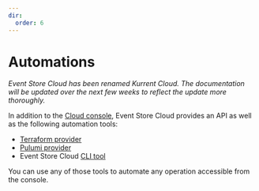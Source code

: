 ```yaml
---
dir:
  order: 6
---
```


# Automations

<i>Event Store Cloud has been renamed Kurrent Cloud.  The documentation will be updated over the next few weeks to reflect the update more thoroughly.</i>

In addition to the [Cloud console][cloud console], Event Store Cloud provides an API as well as the following automation tools:

* [Terraform provider][terraform]
* [Pulumi provider][pulumi]
* Event Store Cloud [CLI tool][esc cli github] 

You can use any of those tools to automate any operation accessible from the console.

[esc cli github]: https://github.com/EventStore/esc
[cloud console]: https://console.eventstore.cloud/
[cloud console tokens]:https://console.eventstore.cloud/authentication-tokens
[cloud console organizations]:https://console.eventstore.cloud/organizations
[pulumi]: https://www.pulumi.com/registry/packages/eventstorecloud/
[terraform]: https://registry.terraform.io/providers/EventStore/eventstorecloud/latest

